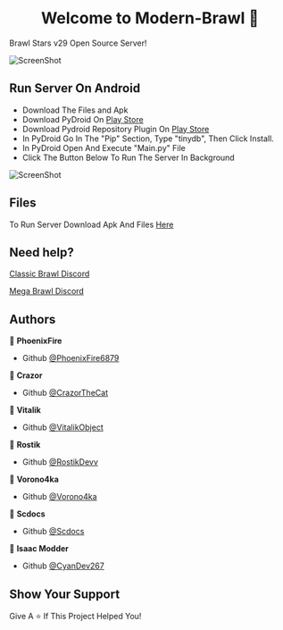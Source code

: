 <h1 align="center">Welcome to Modern-Brawl 👋</h1>

Brawl Stars v29 Open Source Server!

![ScreenShot](https://cdn.discordapp.com/attachments/846094828230934539/860019444033650688/v29.png) 

## Run Server On Android

- Download The Files and Apk
- Download PyDroid On [Play Store](https://play.google.com/store/apps/details?id=ru.iiec.pydroid3)
- Download Pydroid Repository Plugin On [Play Store](https://play.google.com/store/apps/details?id=ru.iiec.pydroid3.quickinstallrepo)
- In PyDroid Go In The "Pip" Section, Type "tinydb", Then Click Install.
- In PyDroid Open And Execute "Main.py" File
- Click The Button Below To Run The Server In Background

![ScreenShot](https://cdn.discordapp.com/attachments/849979572911996939/849983377540907018/68747470733a2f2f63646e2e646973636f72646170702e636f6d2f6174746163686d656e74732f3834363238313737353439.jpeg)

## Files

To Run Server Download Apk And Files [Here](https://mega.nz/file/UK4DTSia#gghLAfhpvhik_Fmj8E9XWCJL2HprJcmIoxBmFVRBDTA)

## Need help?

[Classic Brawl Discord](https://discord.gg/ecb5fQkKyk)

[Mega Brawl Discord](https://discord.gg/PbGZjvsq2C)

## Authors

👤 **PhoenixFire**

* Github [@PhoenixFire6879](https://github.com/PhoenixFire6879)

👤 **Crazor**

* Github [@CrazorTheCat](https://github.com/CrazorTheCat)

👤 **Vitalik**

* Github [@VitalikObject](https://github.com/VitalikObject)

👤 **Rostik**

* Github [@RostikDevv](https://github.com/RostikDevv) 

👤 **Vorono4ka**
 
 * Github [@Vorono4ka](https://github.com/Vorono4ka)

👤 **Scdocs**
 
 * Github [@Scdocs](https://github.com/RostikDevv/scdocs)

👤 **Isaac Modder**

 * Github [@CyanDev267](https://github.com/CyanDev267/)

## Show Your Support

Give A ⭐️ If This Project Helped You!
